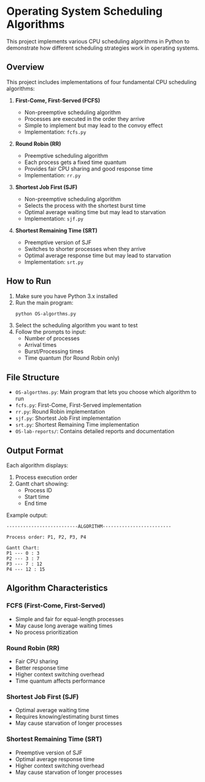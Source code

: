 # Operating System Scheduling Algorithms

This project implements various CPU scheduling algorithms in Python to demonstrate how different scheduling strategies work in operating systems.

## Overview

This project includes implementations of four fundamental CPU scheduling algorithms:

1. **First-Come, First-Served (FCFS)**
   - Non-preemptive scheduling algorithm
   - Processes are executed in the order they arrive
   - Simple to implement but may lead to the convoy effect
   - Implementation: `fcfs.py`

2. **Round Robin (RR)**
   - Preemptive scheduling algorithm
   - Each process gets a fixed time quantum
   - Provides fair CPU sharing and good response time
   - Implementation: `rr.py`

3. **Shortest Job First (SJF)**
   - Non-preemptive scheduling algorithm
   - Selects the process with the shortest burst time
   - Optimal average waiting time but may lead to starvation
   - Implementation: `sjf.py`

4. **Shortest Remaining Time (SRT)**
   - Preemptive version of SJF
   - Switches to shorter processes when they arrive
   - Optimal average response time but may lead to starvation
   - Implementation: `srt.py`

## How to Run

1. Make sure you have Python 3.x installed
2. Run the main program:
   ```bash
   python OS-algorthms.py
   ```
3. Select the scheduling algorithm you want to test
4. Follow the prompts to input:
   - Number of processes
   - Arrival times
   - Burst/Processing times
   - Time quantum (for Round Robin only)

## File Structure

- `OS-algorthms.py`: Main program that lets you choose which algorithm to run
- `fcfs.py`: First-Come, First-Served implementation
- `rr.py`: Round Robin implementation
- `sjf.py`: Shortest Job First implementation
- `srt.py`: Shortest Remaining Time implementation
- `OS-lab-reports/`: Contains detailed reports and documentation

## Output Format

Each algorithm displays:
1. Process execution order
2. Gantt chart showing:
   - Process ID
   - Start time
   - End time

Example output:
```
--------------------------ALGORITHM-------------------------

Process order: P1, P2, P3, P4

Gantt Chart:
P1 --- 0 : 3
P2 --- 3 : 7
P3 --- 7 : 12
P4 --- 12 : 15
```

## Algorithm Characteristics

### FCFS (First-Come, First-Served)
- Simple and fair for equal-length processes
- May cause long average waiting times
- No process prioritization

### Round Robin (RR)
- Fair CPU sharing
- Better response time
- Higher context switching overhead
- Time quantum affects performance

### Shortest Job First (SJF)
- Optimal average waiting time
- Requires knowing/estimating burst times
- May cause starvation of longer processes

### Shortest Remaining Time (SRT)
- Preemptive version of SJF
- Optimal average response time
- Higher context switching overhead
- May cause starvation of longer processes


